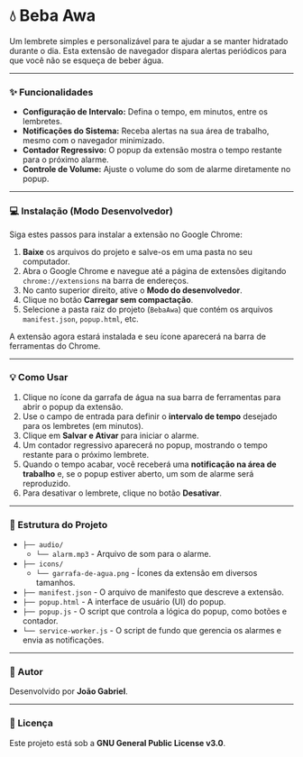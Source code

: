 # 💧 Beba Awa

Um lembrete simples e personalizável para te ajudar a se manter hidratado durante o dia. Esta extensão de navegador dispara alertas periódicos para que você não se esqueça de beber água.

---

### ✨ Funcionalidades

* **Configuração de Intervalo:** Defina o tempo, em minutos, entre os lembretes.
* **Notificações do Sistema:** Receba alertas na sua área de trabalho, mesmo com o navegador minimizado.
* **Contador Regressivo:** O popup da extensão mostra o tempo restante para o próximo alarme.
* **Controle de Volume:** Ajuste o volume do som de alarme diretamente no popup.

---

### 💻 Instalação (Modo Desenvolvedor)

Siga estes passos para instalar a extensão no Google Chrome:

1.  **Baixe** os arquivos do projeto e salve-os em uma pasta no seu computador.
2.  Abra o Google Chrome e navegue até a página de extensões digitando `chrome://extensions` na barra de endereços.
3.  No canto superior direito, ative o **Modo do desenvolvedor**.
4.  Clique no botão **Carregar sem compactação**.
5.  Selecione a pasta raiz do projeto (`BebaAwa`) que contém os arquivos `manifest.json`, `popup.html`, etc.

A extensão agora estará instalada e seu ícone aparecerá na barra de ferramentas do Chrome.

---

### 💡 Como Usar

1.  Clique no ícone da garrafa de água na sua barra de ferramentas para abrir o popup da extensão.
2.  Use o campo de entrada para definir o **intervalo de tempo** desejado para os lembretes (em minutos).
3.  Clique em **Salvar e Ativar** para iniciar o alarme.
4.  Um contador regressivo aparecerá no popup, mostrando o tempo restante para o próximo lembrete.
5.  Quando o tempo acabar, você receberá uma **notificação na área de trabalho** e, se o popup estiver aberto, um som de alarme será reproduzido.
6.  Para desativar o lembrete, clique no botão **Desativar**.

---

### 📂 Estrutura do Projeto

* `├── audio/`
    * `└── alarm.mp3` - Arquivo de som para o alarme.
* `├── icons/`
    * `└── garrafa-de-agua.png` - Ícones da extensão em diversos tamanhos.
* `├── manifest.json` - O arquivo de manifesto que descreve a extensão.
* `├── popup.html` - A interface de usuário (UI) do popup.
* `├── popup.js` - O script que controla a lógica do popup, como botões e contador.
* `└── service-worker.js` - O script de fundo que gerencia os alarmes e envia as notificações.

---

### 👤 Autor

Desenvolvido por **João Gabriel**.

---

### 📜 Licença

Este projeto está sob a **GNU General Public License v3.0**.
